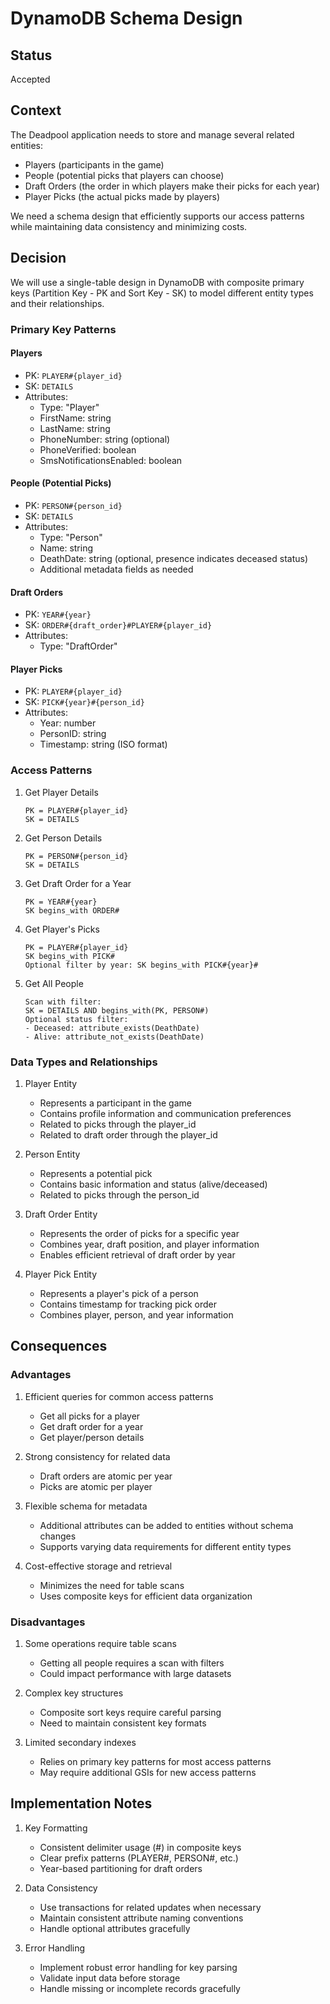 # DynamoDB Schema Design

## Status
Accepted

## Context
The Deadpool application needs to store and manage several related entities:
- Players (participants in the game)
- People (potential picks that players can choose)
- Draft Orders (the order in which players make their picks for each year)
- Player Picks (the actual picks made by players)

We need a schema design that efficiently supports our access patterns while maintaining data consistency and minimizing costs.

## Decision
We will use a single-table design in DynamoDB with composite primary keys (Partition Key - PK and Sort Key - SK) to model different entity types and their relationships.

### Primary Key Patterns

#### Players
- PK: `PLAYER#{player_id}`
- SK: `DETAILS`
- Attributes:
  - Type: "Player"
  - FirstName: string
  - LastName: string
  - PhoneNumber: string (optional)
  - PhoneVerified: boolean
  - SmsNotificationsEnabled: boolean

#### People (Potential Picks)
- PK: `PERSON#{person_id}`
- SK: `DETAILS`
- Attributes:
  - Type: "Person"
  - Name: string
  - DeathDate: string (optional, presence indicates deceased status)
  - Additional metadata fields as needed

#### Draft Orders
- PK: `YEAR#{year}`
- SK: `ORDER#{draft_order}#PLAYER#{player_id}`
- Attributes:
  - Type: "DraftOrder"

#### Player Picks
- PK: `PLAYER#{player_id}`
- SK: `PICK#{year}#{person_id}`
- Attributes:
  - Year: number
  - PersonID: string
  - Timestamp: string (ISO format)

### Access Patterns

1. Get Player Details
   ```
   PK = PLAYER#{player_id}
   SK = DETAILS
   ```

2. Get Person Details
   ```
   PK = PERSON#{person_id}
   SK = DETAILS
   ```

3. Get Draft Order for a Year
   ```
   PK = YEAR#{year}
   SK begins_with ORDER#
   ```

4. Get Player's Picks
   ```
   PK = PLAYER#{player_id}
   SK begins_with PICK#
   Optional filter by year: SK begins_with PICK#{year}#
   ```

5. Get All People
   ```
   Scan with filter:
   SK = DETAILS AND begins_with(PK, PERSON#)
   Optional status filter:
   - Deceased: attribute_exists(DeathDate)
   - Alive: attribute_not_exists(DeathDate)
   ```

### Data Types and Relationships

1. Player Entity
   - Represents a participant in the game
   - Contains profile information and communication preferences
   - Related to picks through the player_id
   - Related to draft order through the player_id

2. Person Entity
   - Represents a potential pick
   - Contains basic information and status (alive/deceased)
   - Related to picks through the person_id

3. Draft Order Entity
   - Represents the order of picks for a specific year
   - Combines year, draft position, and player information
   - Enables efficient retrieval of draft order by year

4. Player Pick Entity
   - Represents a player's pick of a person
   - Contains timestamp for tracking pick order
   - Combines player, person, and year information

## Consequences

### Advantages
1. Efficient queries for common access patterns
   - Get all picks for a player
   - Get draft order for a year
   - Get player/person details

2. Strong consistency for related data
   - Draft orders are atomic per year
   - Picks are atomic per player

3. Flexible schema for metadata
   - Additional attributes can be added to entities without schema changes
   - Supports varying data requirements for different entity types

4. Cost-effective storage and retrieval
   - Minimizes the need for table scans
   - Uses composite keys for efficient data organization

### Disadvantages
1. Some operations require table scans
   - Getting all people requires a scan with filters
   - Could impact performance with large datasets

2. Complex key structures
   - Composite sort keys require careful parsing
   - Need to maintain consistent key formats

3. Limited secondary indexes
   - Relies on primary key patterns for most access patterns
   - May require additional GSIs for new access patterns

## Implementation Notes

1. Key Formatting
   - Consistent delimiter usage (#) in composite keys
   - Clear prefix patterns (PLAYER#, PERSON#, etc.)
   - Year-based partitioning for draft orders

2. Data Consistency
   - Use transactions for related updates when necessary
   - Maintain consistent attribute naming conventions
   - Handle optional attributes gracefully

3. Error Handling
   - Implement robust error handling for key parsing
   - Validate input data before storage
   - Handle missing or incomplete records gracefully